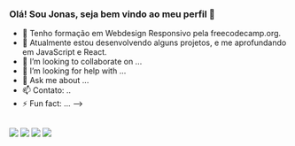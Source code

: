 ### Olá! Sou Jonas, seja bem vindo ao meu perfil 👋

- 🔭 Tenho formação em Webdesign Responsivo pela freecodecamp.org.
- 🌱 Atualmente estou desenvolvendo alguns projetos, e me aprofundando em JavaScript e React.
- 👯 I’m looking to collaborate on ...
- 🤔 I’m looking for help with ...
- 💬 Ask me about ...
- 📫 Contato: ..
- ⚡ Fun fact: ...
-->

 ##
 
<div> 
  <a href="https://instagram.com/johnfrontdev" target="_blank"><img src="https://img.shields.io/badge/-Instagram-%23E4405F?style=for-the-badge&logo=instagram&logoColor=white" target="_blank"></a>
 	<a href="https://www.twitch.tv/johnnxdev" target="_blank"><img src="https://img.shields.io/badge/Twitch-9146FF?style=for-the-badge&logo=twitch&logoColor=white" target="_blank"></a>
  <a href = "mailto:timexlusion@gmail.com"><img src="https://img.shields.io/badge/-Gmail-%23333?style=for-the-badge&logo=gmail&logoColor=white" target="_blank"></a>
  <a href="https://www.linkedin.com/in/johnnxdev" target="_blank"><img src="https://img.shields.io/badge/-LinkedIn-%230077B5?style=for-the-badge&logo=linkedin&logoColor=white" target="_blank"></a> 
</div>

